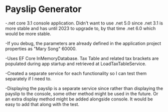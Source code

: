 # Payslip Generator #

-.net core 3.1 console application. Didn't want to use .net 5.0 since .net 3.1 is more stable and has until 2023
 to upgrade to, by that time .net 6.0 which would be more stable.

-If you debug, the parameters are already defined in the application project properties as "Mary Song" 60000.

-Uses EF Core InMemoryDatabase. Tax Table and related tax brackets are populated during app startup and retrieved
 at LoadTaxTableService.

-Created a separate service for each functionality so I can test them separately if I need to.

-Displaying the payslip is a separate service since rather than displaying the payslip to the console,
 some other method might be used in the future. Or an extra display method might be added alongside console.
 It would be easy to add that along with the test.
